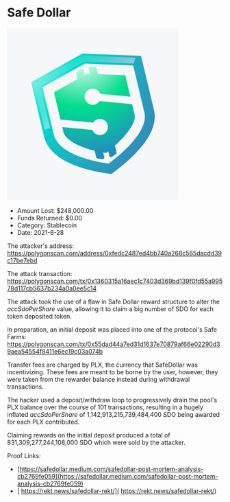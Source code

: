 # Safe Dollar
![Safe Dollar](/rektimages/Safe-Dollar-2.png)
- Amount Lost: $248,000.00
- Funds Returned: $0.00
- Category: Stablecoin
- Date: 2021-6-28

The attacker's address:  
https://polygonscan.com/address/0xfedc2487ed4bb740a268c565dacdd39c17be7ebd  
  
The attack transaction:  
https://polygonscan.com/tx/0x1360315a16aec1c7403d369bd139f0fd55a99578d117cb5637b234a0a0ee5c14  
  
The attack took the use of a flaw in Safe Dollar reward structure to alter the _accSdoPerShare_ value, allowing it to claim a big number of SDO for each token deposited token.  
  
In preparation, an initial deposit was placed into one of the protocol's Safe Farms:  
https://polygonscan.com/tx/0x55dad44a7ed31d1637e70879af66e02290d39aea54554f8411e6ec19c03a074b  
  
Transfer fees are charged by PLX, the currency that SafeDollar was incentivizing. These fees are meant to be borne by the user, however, they were taken from the rewarder balance instead during withdrawal transactions.  
  
The hacker used a deposit/withdraw loop to progressively drain the pool's PLX balance over the course of 101 transactions, resulting in a hugely inflated _accSdoPerShare_ of 1,142,913,215,739,484,400 SDO being awarded for each PLX contributed.  
  
Claiming rewards on the initial deposit produced a total of 831,309,277,244,108,000 SDO which were sold by the attacker.


Proof Links:
- [https://safedollar.medium.com/safedollar-post-mortem-analysis-cb2769fe059](https://safedollar.medium.com/safedollar-post-mortem-analysis-cb2769fe059)
- [ https://rekt.news/safedollar-rekt/]( https://rekt.news/safedollar-rekt/)


